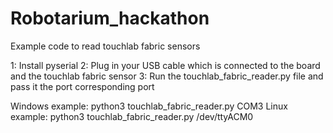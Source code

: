 # Robotarium_hackathon
Example code to read touchlab fabric sensors

1: Install pyserial
2: Plug in your USB cable which is connected to the board and the touchlab fabric sensor
3: Run the touchlab_fabric_reader.py file and pass it the port corresponding port

Windows example: python3 touchlab_fabric_reader.py COM3
Linux example: python3 touchlab_fabric_reader.py /dev/ttyACM0